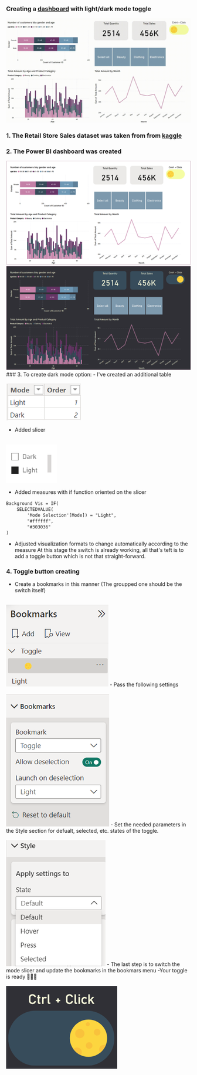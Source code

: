 ### Creating a [dashboard](https://github.com/SadikovAndrei/Dark-Mode-Power-BI-dashboard/blob/a160b022fc75d42ac139d49f7c1c7f5837d8d033/BI/Store%20sales%20Dashboard.pbix) with light/dark mode toggle
<img src="images/store_dash.gif?raw=true"/>

### 1. The Retail Store Sales dataset was taken from from [kaggle](https://www.kaggle.com/datasets/mohammadtalib786/retail-sales-dataset)
### 2. The Power BI dashboard was created
<img src="images/light_store_dash.png?raw=true"/>
<img src="images/dark_store_dash.png?raw=true"/>
### 3. To create dark mode option:
- I've created an additional table
<br><br>
<img src="images/mode_table.png?raw=true"/>

- Added slicer
<br><br>
<img src="images/mode_slicer.png?raw=true"/>

- Added measures with if function oriented on the slicer
```DAX
Background Vis = IF(
    SELECTEDVALUE(
        'Mode Selection'[Mode]) = "Light",
        "#ffffff",
        "#303036"
)
```
- Adjusted visualization formats to change automatically according to the measure
At this stage the switch is already working, all that's teft is to add a toggle button which is not that straight-forward.
### 4. Toggle button creating
- Create a bookmarks in this manner (The groupped one should be the switch itself)
<br><br>
<img src="images/bookmarks.png?raw=true"/>
- Pass the following settings
<br><br>
<img src="images/deselection.png?raw=true"/>
- Set the needed parameters in the Style section for defualt, selected, etc. states of the toggle.
<br><br>
<img src="images/toggle_style.png?raw=true"/>
- The last step is to switch the mode slicer and update the bookmarks in the bookmars menu
-Your toggle is ready 🥳🎉🎊
<br><br>
<img src="images/toggle.png?raw=true"/>







